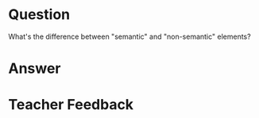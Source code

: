 # Question
What's the difference between "semantic" and "non-semantic" elements?

# Answer

# Teacher Feedback
